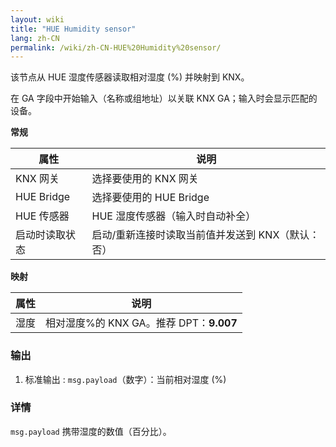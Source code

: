 ```yaml
---
layout: wiki
title: "HUE Humidity sensor"
lang: zh-CN
permalink: /wiki/zh-CN-HUE%20Humidity%20sensor/
---
```

该节点从 HUE 湿度传感器读取相对湿度 (%) 并映射到 KNX。

在 GA 字段中开始输入（名称或组地址）以关联 KNX GA；输入时会显示匹配的设备。

**常规**

|属性|说明|
|--|--|
| KNX 网关 | 选择要使用的 KNX 网关 |
| HUE Bridge | 选择要使用的 HUE Bridge |
| HUE 传感器 | HUE 湿度传感器（输入时自动补全） |
| 启动时读取状态 | 启动/重新连接时读取当前值并发送到 KNX（默认：否） |

**映射**

|属性|说明|
|--|--|
| 湿度 | 相对湿度%的 KNX GA。推荐 DPT：<b>9.007</b> |

### 输出

1. 标准输出
   : `msg.payload`（数字）：当前相对湿度 (%)

### 详情

`msg.payload` 携带湿度的数值（百分比）。
